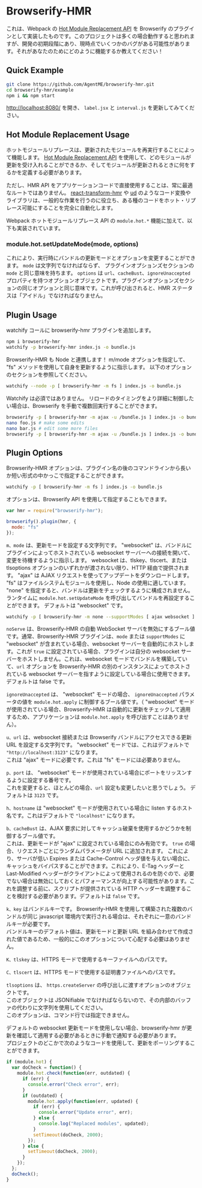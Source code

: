 # Browserify-HMR

これは、Webpack の [Hot Module Replacement API](https://webpack.github.io/docs/hot-module-replacement.html) を Browserify のプラグインとして実装したものです。このプロジェクトは多くの場合動作すると思われますが、開発の初期段階にあり、現時点でいくつかのバグがある可能性があります。それがあなたのためにどのように機能するか教えてください！

## Quick Example

```bash
git clone https://github.com/AgentME/browserify-hmr.git
cd browserify-hmr/example
npm i && npm start
```

[http://localhost:8080/](http://localhost:8080/) を開き、 `label.jsx` と `interval.js` を更新してみてください。

## Hot Module Replacement Usage

ホットモジュールリプレースは、更新されたモジュールを再実行することによって機能します。
[Hot Module Replacement API](https://webpack.github.io/docs/hot-module-replacement.html) を使用して、どのモジュールが更新を受け入れることができるか、そしてモジュールが更新されるときに何をするかを定義する必要があります。

ただし、HMR API をアプリケーションコードで直接使用することは、常に最適なルートではありません。 [react-transform-hmr](https://github.com/gaearon/react-transform-hmr) や [ud](https://github.com/AgentME/ud) のようなコード変換やライブラリは、一般的な作業を行うのに役立ち、ある種のコードをホット・リプレース可能にすることを完全に自動化します。

Webpack ホットモジュールリプレース API の `module.hot.*` 機能に加えて、以下も実装されています。

### module.hot.setUpdateMode(mode, options)

これにより、実行時にバンドルの更新モードとオプションを変更することができます。 `mode` は文字列でなければならず、 プラグインオプションズセクションの `mode` と同じ意味を持ちます。 `options` は `url`、`cacheBust`、`ignoreUnaccepted` プロパティを持つオプションオブジェクトです。プラグインオプションズセクションの同じオプションと同じ意味です。これが呼び出されると、HMR ステータスは「アイドル」でなければなりません。

## Plugin Usage

watchify コールに browserify-hmr プラグインを追加します。

```bash
npm i browserify-hmr
watchify -p browserify-hmr index.js -o bundle.js
```

Browserify-HMR も Node と連携します！ m/mode オプションを指定して、 "fs" メソッドを使用して自身を更新するように指示します。 以下のオプションのセクションを参照してください。

```bash
watchify --node -p [ browserify-hmr -m fs ] index.js -o bundle.js
```

Watchify は必須ではありません。 リロードのタイミングをより詳細に制御したい場合は、Browserify を手動で複数回実行することができます。

```bash
browserify -p [ browserify-hmr -m ajax -u /bundle.js ] index.js -o bundle.js
nano foo.js # make some edits
nano bar.js # edit some more files
browserify -p [ browserify-hmr -m ajax -u /bundle.js ] index.js -o bundle.js
```

## Plugin Options

Browserify-HMR オプションは、プラグイン名の後のコマンドラインから長いか短い形式の中かっこで指定することができます。

```bash
watchify -p [ browserify-hmr -m fs ] index.js -o bundle.js
```

オプションは、Browserify API を使用して指定することもできます。

```javascript
var hmr = require("browserify-hmr");

browserify().plugin(hmr, {
  mode: "fs"
});
```

`m、mode` は、更新モードを設定する文字列です。
"websocket" は、バンドルにプラグインによってホストされている websocket サーバーへの接続を開いて、変更を待機するように指示します。 websocket は、tlskey、tlscert、または tlsoptions オプションのいずれかが渡されない限り、HTTP 経由で提供されます。
"ajax" は AJAX リクエストを使ってアップデートをダウンロードします。
"fs" はファイルシステムモジュールを使用し、Node の使用に適しています。
"none" を指定すると、バンドルは更新をチェックするように構成されません。 ランタイムに `module.hot.setUpdateMode` を呼び出してバンドルを再設定することができます。 デフォルトは "websocket" です。

```bash
watchify -p [ browserify-hmr -m none --supportModes [ ajax websocket ] ] index.js -o bundle.js
```

`noServe` は、Browserify-HMR の自動 WebSocket サーバを無効にするブール値です。通常、Browserify-HMR プラグインは、`mode` または `supportModes` に "websocket" が含まれている場合、websocket サーバーを自動的にホストします。これが `true` に設定されている場合、プラグインは自分の websocket サーバーをホストしません。これは、websocket モードでバンドルを構築していて、`url` オプションを Browserify-HMR の別のインスタンスによってホストされている websocket サーバーを指すように設定している場合に使用できます。 デフォルトは false です。

`ignoreUnaccepted` は、 "websocket" モードの場合、 `ignoreUnaccepted` パラメータの値を `module.hot.apply` に制御するブール値です。（ "websocket" モードが使用されている場合、Browserify-HMR は自動的に更新をチェックして適用するため、アプリケーションは `module.hot.apply` を呼び出すことはありません）。

`u、url` は、websocket 接続または Browserify バンドルにアクセスできる更新 URL を設定する文字列です。
"websocket" モードでは、これはデフォルトで `"http://localhost:3123"` になります。  
これは "ajax" モードに必要です。これは "fs" モードには必要ありません。

`p、port` は、 "websocket" モードが使用されている場合にポートをリッスンするように設定する番号です。  
これを変更すると、ほとんどの場合、`url` 設定も変更したいと思うでしょう。 デフォルトは `3123` です。

`h、hostname` は "websocket" モードが使用されている場合に listen するホスト名です。これはデフォルトで `"localhost"` になります。

`b、cacheBust` は、AJAX 要求に対してキャッシュ破棄を使用するかどうかを制御するブール値です。  
これは、更新モードが "ajax" に設定されている場合にのみ有効です。 `true` の場合、リクエストごとにランダムパラメータが URL に追加されます。 これにより、サーバが低い Expires または Cache-Control ヘッダ値を与えない場合に、キャッシュをバイパスすることができます。これにより、E-Tag ヘッダーと Last-Modified ヘッダーがクライアントによって使用されるのを防ぐので、必要でない場合は無効にしておくとパフォーマンスが向上する可能性があります。これを調整する前に、スクリプトが提供されている HTTP ヘッダーを調整することを検討する必要があります。デフォルトは `false` です。

`k、key` はバンドルキーです。 Browserify-HMR を使用して構築された複数のバンドルが同じ javascript 環境内で実行される場合は、それぞれに一意のバンドルキーが必要です。  
バンドルキーのデフォルト値は、更新モードと更新 URL を組み合わせて作成された値であるため、一般的にこのオプションについて心配する必要はありません。

`K、tlskey` は、HTTPS モードで使用するキーファイルへのパスです。

`C、tlscert` は、HTTPS モードで使用する証明書ファイルへのパスです。

`tlsoptions` は、 `https.createServer` の呼び出しに渡すオプションのオブジェクトです。  
このオブジェクトは JSONifiable でなければならないので、その内部のバッファの代わりに文字列を使用してください。  
このオプションは、コマンド行では指定できません。

デフォルトの websocket 更新モードを使用しない場合、browserify-hmr が更新を確認して適用する必要があるときに手動で通知する必要があります。  
プロジェクトのどこかで次のようなコードを使用して、更新をポーリングすることができます。

```javascript
if (module.hot) {
  var doCheck = function() {
    module.hot.check(function(err, outdated) {
      if (err) {
        console.error("Check error", err);
      }
      if (outdated) {
        module.hot.apply(function(err, updated) {
          if (err) {
            console.error("Update error", err);
          } else {
            console.log("Replaced modules", updated);
          }
          setTimeout(doCheck, 2000);
        });
      } else {
        setTimeout(doCheck, 2000);
      }
    });
  };
  doCheck();
}
```
